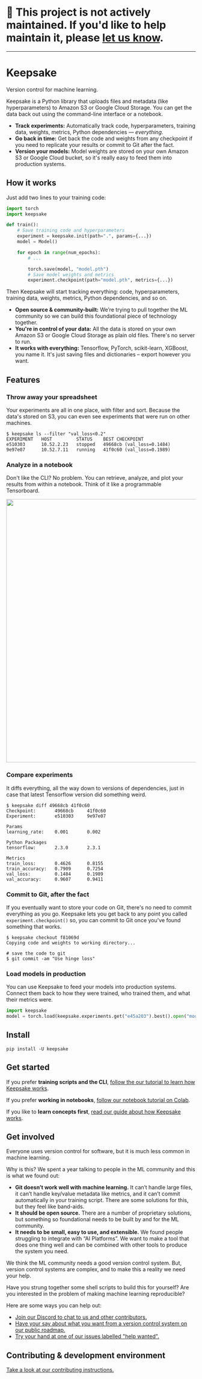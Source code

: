 # 📣 This project is not actively maintained. If you'd like to help maintain it, please [let us know](https://github.com/replicate/keepsake/issues/873).

---

# Keepsake

Version control for machine learning.

Keepsake is a Python library that uploads files and metadata (like hyperparameters) to Amazon S3 or Google Cloud Storage. You can get the data back out using the command-line interface or a notebook.

- **Track experiments:** Automatically track code, hyperparameters, training data, weights, metrics, Python dependencies — _everything_.
- **Go back in time:** Get back the code and weights from any checkpoint if you need to replicate your results or commit to Git after the fact.
- **Version your models:** Model weights are stored on your own Amazon S3 or Google Cloud bucket, so it's really easy to feed them into production systems.

## How it works

Just add two lines to your training code:

```python
import torch
import keepsake

def train():
    # Save training code and hyperparameters
    experiment = keepsake.init(path=".", params={...})
    model = Model()

    for epoch in range(num_epochs):
        # ...

        torch.save(model, "model.pth")
        # Save model weights and metrics
        experiment.checkpoint(path="model.pth", metrics={...})
```

Then Keepsake will start tracking everything: code, hyperparameters, training data, weights, metrics, Python dependencies, and so on.

- **Open source & community-built:** We’re trying to pull together the ML community so we can build this foundational piece of technology together.
- **You're in control of your data:** All the data is stored on your own Amazon S3 or Google Cloud Storage as plain old files. There's no server to run.
- **It works with everything:** Tensorflow, PyTorch, scikit-learn, XGBoost, you name it. It's just saving files and dictionaries – export however you want.

## Features

### Throw away your spreadsheet

Your experiments are all in one place, with filter and sort. Because the data's stored on S3, you can even see experiments that were run on other machines.

```shell-session
$ keepsake ls --filter "val_loss<0.2"
EXPERIMENT   HOST         STATUS    BEST CHECKPOINT
e510303      10.52.2.23   stopped   49668cb (val_loss=0.1484)
9e97e07      10.52.7.11   running   41f0c60 (val_loss=0.1989)
```

### Analyze in a notebook

Don't like the CLI? No problem. You can retrieve, analyze, and plot your results from within a notebook. Think of it like a programmable Tensorboard.

<img src="web/public/images/notebook.png" width="700" />

### Compare experiments

It diffs everything, all the way down to versions of dependencies, just in case that latest Tensorflow version did something weird.

```shell-session
$ keepsake diff 49668cb 41f0c60
Checkpoint:       49668cb     41f0c60
Experiment:       e510303     9e97e07

Params
learning_rate:    0.001       0.002

Python Packages
tensorflow:       2.3.0       2.3.1

Metrics
train_loss:       0.4626      0.8155
train_accuracy:   0.7909      0.7254
val_loss:         0.1484      0.1989
val_accuracy:     0.9607      0.9411
```

### Commit to Git, after the fact

If you eventually want to store your code on Git, there's no need to
commit everything as you go. Keepsake lets you get back to any
point you called `experiment.checkpoint()` so, you can
commit to Git once you've found something that works.

```shell-session
$ keepsake checkout f81069d
Copying code and weights to working directory...

# save the code to git
$ git commit -am "Use hinge loss"
```

### Load models in production

You can use Keepsake to feed your models into production systems. Connect them back to how they were trained, who trained them, and what their metrics were.

```python
import keepsake
model = torch.load(keepsake.experiments.get("e45a203").best().open("model.pth"))
```

## Install

```
pip install -U keepsake
```

## Get started

If you prefer **training scripts and the CLI**, [follow the our tutorial to learn how Keepsake works](https://keepsake.ai/docs/tutorial).

If you prefer **working in notebooks**, <a href="https://keepsake.ai/docs/notebook-tutorial" target="_blank">follow our notebook tutorial on Colab</a>.

If you like to **learn concepts first**, [read our guide about how Keepsake works](https://keepsake.ai/docs/learn/how-it-works).

## Get involved

Everyone uses version control for software, but it is much less common in machine learning.

Why is this? We spent a year talking to people in the ML community and this is what we found out:

- **Git doesn’t work well with machine learning.** It can’t handle large files, it can’t handle key/value metadata like metrics, and it can’t commit automatically in your training script. There are some solutions for this, but they feel like band-aids.
- **It should be open source.** There are a number of proprietary solutions, but something so foundational needs to be built by and for the ML community.
- **It needs to be small, easy to use, and extensible.** We found people struggling to integrate with “AI Platforms”. We want to make a tool that does one thing well and can be combined with other tools to produce the system you need.

We think the ML community needs a good version control system. But, version control systems are complex, and to make this a reality we need your help.

Have you strung together some shell scripts to build this for yourself? Are you interested in the problem of making machine learning reproducible?

Here are some ways you can help out:

- [Join our Discord to chat to us and other contributors.](https://discord.gg/QmzJApGjyE)
- [Have your say about what you want from a version control system on our public roadmap.](https://github.com/replicate/keepsake/projects/1)
- [Try your hand at one of our issues labelled "help wanted".](https://github.com/replicate/keepsake/labels/help%20wanted)

## Contributing & development environment

[Take a look at our contributing instructions.](CONTRIBUTING.md)
